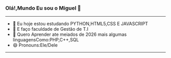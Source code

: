 ### Olá!,Mundo Eu sou o Miguel 👋

--------------------------------------------------------------------------------
- 📒 Eu hoje estou estudando PYTHON,HTML5,CSS E JAVASCRIPT
- 🎒 E faço faculdade de Gestão de T.I
- 📒 Quero Aprender ate meiados de 2026 mais algumas linguagensComo:PHP,C++,SQL
- 😄 Pronouns:Ele/Dele
--------------------------------------------------------------------------------
